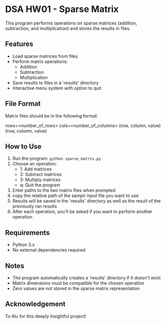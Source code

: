 # DSA HW01 - Sparse Matrix

This program performs operations on sparse matrices (addition, subtraction, and multiplication) and stores the results in files.

## Features

- Load sparse matrices from files
- Perform matrix operations:
  - Addition
  - Subtraction
  - Multiplication
- Save results to files in a 'results' directory
- Interactive menu system with option to quit

## File Format

Matrix files should be in the following format:

rows=<number_of_rows>
cols=<number_of_columns>
(row, column, value)
(row, column, value)

## How to Use

1. Run the program: `python sparse_matrix.py`
2. Choose an operation:
   - 1: Add matrices
   - 2: Subtract matrices
   - 3: Multiply matrices
   - q: Quit the program
3. Enter paths to the two matrix files when prompted
4. copy the relative path of the samplr input file you want to use
5. Results will be saved in the 'results' directory as well as the result of the previously ran results
6. After each operation, you'll be asked if you want to perform another operation

## Requirements

- Python 3.x
- No external dependencies required

## Notes

- The program automatically creates a 'results' directory if it doesn't exist
- Matrix dimensions must be compatible for the chosen operation
- Zero values are not stored in the sparse matrix representation

## Acknowledgement

To Alu for this deeply Insightful project!
